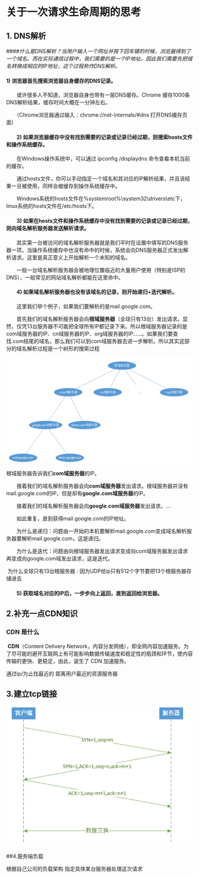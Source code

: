 # 关于一次请求生命周期的思考

## 1. DNS解析

####*什么是DNS解析？当用户输入一个网址并按下回车键的时候，浏览器得到了一个域名。而在实际通信过程中，我们需要的是一个IP地址。因此我们需要先把域名转换成相应的IP地址，这个过程称作DNS解析。*

####       1) 浏览器首先搜索浏览器自身缓存的DNS记录。

　　或许很多人不知道，浏览器自身也带有一层DNS缓存。Chrome 缓存1000条DNS解析结果，缓存时间大概在一分钟左右。

　　（Chrome浏览器通过输入：chrome://net-internals/#dns 打开DNS缓存页面）

#### 　　2) 如果浏览器缓存中没有找到需要的记录或记录已经过期，则搜索hosts文件和操作系统缓存。

　　在Windows操作系统中，可以通过 ipconfig /displaydns 命令查看本机当前的缓存。

　　通过hosts文件，你可以手动指定一个域名和其对应的IP解析结果，并且该结果一旦被使用，同样会被缓存到操作系统缓存中。

　　Windows系统的hosts文件在%systemroot%\system32\drivers\etc下，linux系统的hosts文件在/etc/hosts下。

#### 　　3) 如果在hosts文件和操作系统缓存中没有找到需要的记录或记录已经过期，则向域名解析服务器发送解析请求。

　　其实第一台被访问的域名解析服务器就是我们平时在设置中填写的DNS服务器一项，当操作系统缓存中也没有命中的时候，系统会向DNS服务器正式发出解析请求。这里是真正意义上开始解析一个未知的域名。

　　一般一台域名解析服务器会被地理位置临近的大量用户使用（特别是ISP的DNS），一般常见的网站域名解析都能在这里命中。

#### 　　4) 如果域名解析服务器也没有该域名的记录，则开始递归+迭代解析。

　　这里我们举个例子，如果我们要解析的是mail.google.com。

　　首先我们的域名解析服务器会向**根域服务器**（全球只有13台）发出请求。显然，仅凭13台服务器不可能把全球所有IP都记录下来。所以根域服务器记录的是com域服务器的IP、cn域服务器的IP、org域服务器的IP……。如果我们要查找.com结尾的域名，那么我们可以到com域服务器去进一步解析。所以其实这部分的域名解析过程是一个树形的搜索过程

![1543479140109](./1543479140109.png)

  根域服务器告诉我们**com域服务器**的IP。

　　接着我们的域名解析服务器会向**com域服务器**发出请求。根域服务器并没有mail.google.com的IP，但是却有**google.com域服务器**的IP。

　　接着我们的域名解析服务器会向**google.com域服务器**发出请求。...

　　如此重复，直到获得mail.google.com的IP地址。

 

　　为什么是递归：问题由一开始的本机要解析mail.google.com变成域名解析服务器要解析mail.google.com，这是递归。

　　为什么是迭代：问题由向根域服务器发出请求变成向com域服务器发出请求再变成向google.com域发出请求，这是迭代。

​       为什么全球只有13台根服务器 : 因为UDP给ip只有512个字节要把13个根服务器存储进去

#### 　　5) 获取域名对应的IP后，一步步向上返回，直到返回给浏览器。

## 2.补充一点CDN知识

### CDN 是什么

​       **CDN**（Content Delivery Network，内容分发网络），即全网内容加速服务。为了尽可能的避开互联网上有可能影响数据传输速度和稳定性的瓶颈和环节，使内容传输的更快、更稳定，由此，诞生了 CDN 加速服务。

通过ip/为止找最近的 距离用户最近的资源服务器

## 3.建立tcp链接

![1543479675564](./1543479675564.png)

##4.服务端负载

   根据自己公司的负载架构 指定具体某台服务器处理这次请求